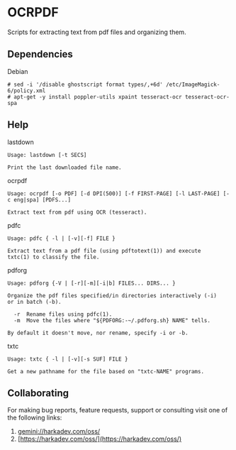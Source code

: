 OCRPDF
======

Scripts for extracting text from pdf files and organizing them.

## Dependencies

Debian

    # sed -i '/disable ghostscript format types/,+6d' /etc/ImageMagick-6/policy.xml
    # apt-get -y install poppler-utils xpaint tesseract-ocr tesseract-ocr-spa

## Help

lastdown

    Usage: lastdown [-t SECS]
    
    Print the last downloaded file name. 

ocrpdf

    Usage: ocrpdf [-o PDF] [-d DPI(500)] [-f FIRST-PAGE] [-l LAST-PAGE] [-c eng|spa] [PDFS...]
    
    Extract text from pdf using OCR (tesseract).

pdfc

    Usage: pdfc { -l | [-v][-f] FILE }
    
    Extract text from a pdf file (using pdftotext(1)) and execute
    txtc(1) to classify the file.

pdforg

    Usage: pdforg {-V | [-r][-m][-i|b] FILES... DIRS... }
    
    Organize the pdf files specified/in directories interactively (-i)
    or in batch (-b).
    
      -r  Rename files using pdfc(1).
      -m  Move the files where "${PDFORG:-~/.pdforg.sh} NAME" tells.
    
    By default it doesn't move, nor rename, specify -i or -b.

txtc

    Usage: txtc { -l | [-v][-s SUF] FILE }
    
    Get a new pathname for the file based on "txtc-NAME" programs.

## Collaborating

For making bug reports, feature requests, support or consulting visit
one of the following links:

1. [gemini://harkadev.com/oss/](gemini://harkadev.com/oss/)
2. [https://harkadev.com/oss/](https://harkadev.com/oss/)
